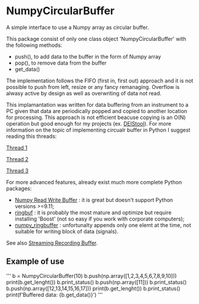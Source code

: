 # NumpyCircularBuffer
A simple interface to use a Numpy array as circular buffer.

This package consist of only one class object 'NumpyCircularBuffer' with the following
methods:
- push(), to add data to the buffer in the form of Numpy array
- pop(), to remove data from the buffer 
- get_data()

The implementation follows the FIFO (first in, first out) approach and it is not
possible to push from left, resize or any fancy remanaging. Overflow is alwasy 
active by design as well as overwriting of data not read.

This implamantation was written for data buffering from an instrument to a PC given
that data are periodically popped and copied to another location for processing. This
approach is not efficient beacuse copying is an O(N) operation but good enough for
my projects (ex. [DEIStool](https://github.com/federicoscarpioni/DEIStools)).
For more information on the topic of implementing circualr buffer in Python I suggest
reading this threads:

[Thread 1](https://stackoverflow.com/questions/42771110/fastest-way-to-left-cycle-a-numpy-array-like-pop-push-for-a-queue/66406793#66406793)

[Thread 2](https://stackoverflow.com/questions/73342003/performant-circular-buffer-for-frames-ndarrays-of-data-samples)

[Thread 3](https://stackoverflow.com/questions/8908998/ring-buffer-with-numpy-ctypes)

For more advanced features, already exist much more complete Python packages:
- [Numpy Read Write Buffer](https://github.com/justengel/np_rw_buffer) : it is great
but doesn't support Python versions >=9.11;
- [ringbuf](https://github.com/elijahr/ringbuf?tab=readme-ov-file) : it is probably
the most mature and optimize but require installing 'Boost' (not so easy if you
work with corporate computers);
- [numpy_ringbuffer](https://github.com/eric-wieser/numpy_ringbuffer) : unfortunalty 
appends only one elemt at the time, not suitable for writing block of data (signals).

See also [Streaming Recording Buffer](https://github.com/mcorrig4/python-recording-buffer/tree/main).


## Example of use
'''
b = NumpyCircularBuffer(10)
    b.push(np.array([1,2,3,4,5,6,7,8,9,10]))
    print(b.get_lenght())
    b.print_status()
    b.push(np.array([11]))
    b.print_status()
    b.push(np.array([12,13,14,15,16,17]))
    print(b.get_lenght())
    b.print_status()
    print(f'Buffered data: {b.get_data()}')
'''